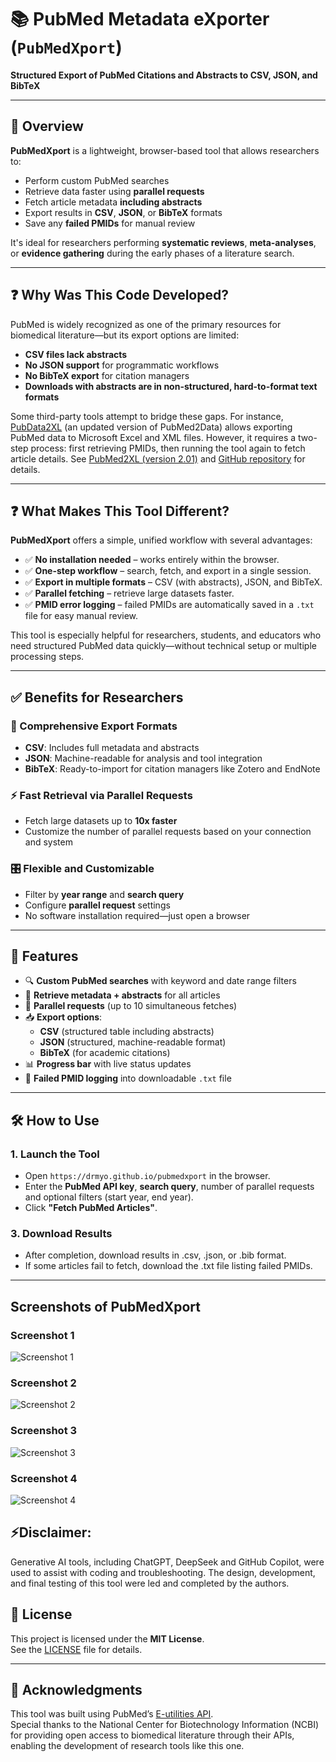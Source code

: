 # 📚 PubMed Metadata eXporter (`PubMedXport`)

**Structured Export of PubMed Citations and Abstracts to CSV, JSON, and BibTeX**

---

## 🚀 Overview

**PubMedXport** is a lightweight, browser-based tool that allows researchers to:

- Perform custom PubMed searches
- Retrieve data faster using **parallel requests**
- Fetch article metadata **including abstracts**
- Export results in **CSV**, **JSON**, or **BibTeX** formats
- Save any **failed PMIDs** for manual review

It's ideal for researchers performing **systematic reviews**, **meta-analyses**, or **evidence gathering** during the early phases of a literature search.

---

## ❓ Why Was This Code Developed?

PubMed is widely recognized as one of the primary resources for biomedical literature—but its export options are limited:

- **CSV files lack abstracts**
- **No JSON support** for programmatic workflows
- **No BibTeX export** for citation managers
- **Downloads with abstracts are in non-structured, hard-to-format text formats**

Some third-party tools attempt to bridge these gaps. For instance, [PubData2XL](https://pubmed2xl.com/xlsx/) (an updated version of PubMed2Data) allows exporting PubMed data to Microsoft Excel and XML files. However, it requires a two-step process: first retrieving PMIDs, then running the tool again to fetch article details. See [PubMed2XL (version 2.01)](https://pmc.ncbi.nlm.nih.gov/articles/PMC4722658/) and [GitHub repository](https://github.com/PubData2XL/PubData2XL) for details.

---

## ❓ What Makes This Tool Different?

**PubMedXport** offers a simple, unified workflow with several advantages:

- ✅ **No installation needed** – works entirely within the browser.
- ✅ **One-step workflow** – search, fetch, and export in a single session.
- ✅ **Export in multiple formats** – CSV (with abstracts), JSON, and BibTeX.
- ✅ **Parallel fetching** – retrieve large datasets faster.
- ✅ **PMID error logging** – failed PMIDs are automatically saved in a `.txt` file for easy manual review.

This tool is especially helpful for researchers, students, and educators who need structured PubMed data quickly—without technical setup or multiple processing steps.

---

## ✅ Benefits for Researchers

### 🔄 Comprehensive Export Formats

- **CSV**: Includes full metadata and abstracts
- **JSON**: Machine-readable for analysis and tool integration
- **BibTeX**: Ready-to-import for citation managers like Zotero and EndNote

### ⚡ Fast Retrieval via Parallel Requests

- Fetch large datasets up to **10x faster**
- Customize the number of parallel requests based on your connection and system

### 🎛️ Flexible and Customizable

- Filter by **year range** and **search query**
- Configure **parallel request** settings
- No software installation required—just open a browser

---

## 🌟 Features

- 🔍 **Custom PubMed searches** with keyword and date range filters
- 📄 **Retrieve metadata + abstracts** for all articles
- 🚀 **Parallel requests** (up to 10 simultaneous fetches)
- 📥 **Export options**:
  - **CSV** (structured table including abstracts)
  - **JSON** (structured, machine-readable format)
  - **BibTeX** (for academic citations)
- 📊 **Progress bar** with live status updates
- 📃 **Failed PMID logging** into downloadable `.txt` file

---

## 🛠️ How to Use

### 1. Launch the Tool

- Open `https://drmyo.github.io/pubmedxport` in the browser.
- Enter the **PubMed API key**, **search query**, number of parallel requests and optional filters (start year, end year).
- Click **"Fetch PubMed Articles"**.

### 3. Download Results

- After completion, download results in .csv, .json, or .bib format.
- If some articles fail to fetch, download the .txt file listing failed PMIDs.

---

## Screenshots of PubMedXport

### Screenshot 1
![Screenshot 1](https://raw.githubusercontent.com/drmyo/pubmedxport/main/screenshots/screenshot1.jpg)
### Screenshot 2
![Screenshot 2](https://raw.githubusercontent.com/drmyo/pubmedxport/main/screenshots/screenshot2.jpg)
### Screenshot 3
![Screenshot 3](https://raw.githubusercontent.com/drmyo/pubmedxport/main/screenshots/screenshot3.jpg)
### Screenshot 4
![Screenshot 4](https://raw.githubusercontent.com/drmyo/pubmedxport/main/screenshots/screenshot4.jpg)


## ⚡Disclaimer:
Generative AI tools, including ChatGPT, DeepSeek and GitHub Copilot, were used to assist with coding and troubleshooting.
The design, development, and final testing of this tool were led and completed by the authors.

## 📄 License

This project is licensed under the **MIT License**.  
See the [LICENSE](./LICENSE) file for details.

---

## 🙏 Acknowledgments

This tool was built using PubMed’s [E-utilities API](https://www.ncbi.nlm.nih.gov/books/NBK25500/).  
Special thanks to the National Center for Biotechnology Information (NCBI) for providing open access to biomedical literature through their APIs, enabling the development of research tools like this one.
 
